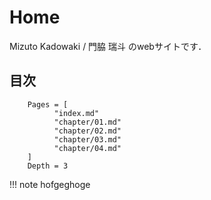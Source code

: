 # Home

Mizuto Kadowaki / 門脇 瑞斗 のwebサイトです．

## 目次

```@contents
    Pages = [
          "index.md"
          "chapter/01.md"
          "chapter/02.md"
          "chapter/03.md"
          "chapter/04.md"
    ]
    Depth = 3
```



!!! note
    hofgeghoge